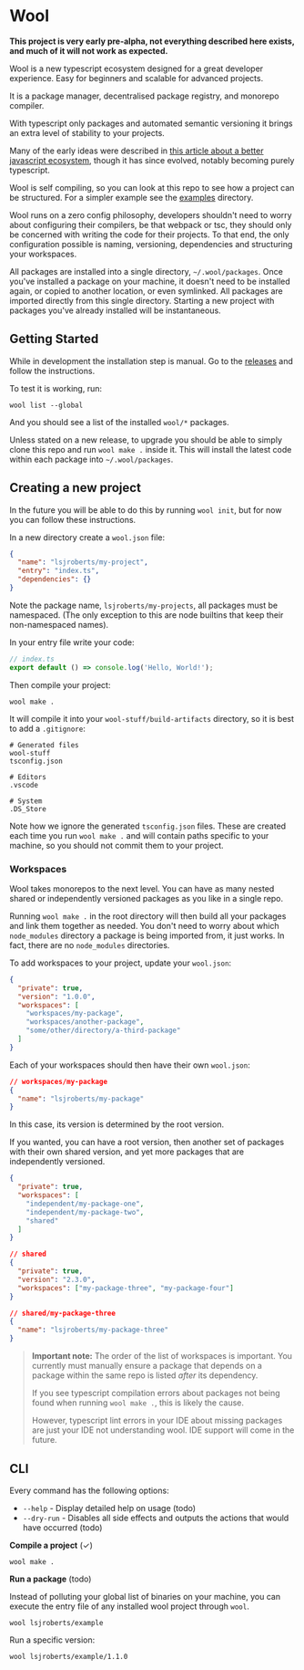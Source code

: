 # Wool

**This project is very early pre-alpha, not everything described here exists, and much of it will not work as expected.**

Wool is a new typescript ecosystem designed for a great developer experience. Easy for beginners and scalable for advanced projects.

It is a package manager, decentralised package registry, and monorepo compiler.

With typescript only packages and automated semantic versioning it brings an extra level of stability to your projects.

Many of the early ideas were described in [this article about a better javascript ecosystem](http://gelatindesign.co.uk/coding/javascript-ecosystem), though it has since evolved, notably becoming purely typescript.

Wool is self compiling, so you can look at this repo to see how a project can be structured. For a simpler example see the [examples](examples) directory.

Wool runs on a zero config philosophy, developers shouldn't need to worry about configuring their compilers, be that webpack or tsc, they should only be concerned with writing the code for their projects. To that end, the only configuration possible is naming, versioning, dependencies and structuring your workspaces.

All packages are installed into a single directory, `~/.wool/packages`. Once you've installed a package on your machine, it doesn't need to be installed again, or copied to another location, or even symlinked. All packages are imported directly from this single directory. Starting a new project with packages you've already installed will be instantaneous.

## Getting Started

While in development the installation step is manual. Go to the [releases](https://github.com/woolts/wool/releases) and follow the instructions.

To test it is working, run:

```
wool list --global
```

And you should see a list of the installed `wool/*` packages.

Unless stated on a new release, to upgrade you should be able to simply clone this repo and run `wool make .` inside it. This will install the latest code within each package into `~/.wool/packages`.

## Creating a new project

In the future you will be able to do this by running `wool init`, but for now you can follow these instructions.

In a new directory create a `wool.json` file:

```json
{
  "name": "lsjroberts/my-project",
  "entry": "index.ts",
  "dependencies": {}
}
```

Note the package name, `lsjroberts/my-projects`, all packages must be namespaced. (The only exception to this are node builtins that keep their non-namespaced names).

In your entry file write your code:

```ts
// index.ts
export default () => console.log('Hello, World!');
```

Then compile your project:

```
wool make .
```

It will compile it into your `wool-stuff/build-artifacts` directory, so it is best to add a `.gitignore`:

```
# Generated files
wool-stuff
tsconfig.json

# Editors
.vscode

# System
.DS_Store
```

Note how we ignore the generated `tsconfig.json` files. These are created each time you run `wool make .` and will contain paths specific to your machine, so you should not commit them to your project.

### Workspaces

Wool takes monorepos to the next level. You can have as many nested shared or independently versioned packages as you like in a single repo.

Running `wool make .` in the root directory will then build all your packages and link them together as needed. You don't need to worry about which `node_modules` directory a package is being imported from, it just works. In fact, there are no `node_modules` directories.

To add workspaces to your project, update your `wool.json`:

```json
{
  "private": true,
  "version": "1.0.0",
  "workspaces": [
    "workspaces/my-package",
    "workspaces/another-package",
    "some/other/directory/a-third-package"
  ]
}
```

Each of your workspaces should then have their own `wool.json`:

```json
// workspaces/my-package
{
  "name": "lsjroberts/my-package"
}
```

In this case, its version is determined by the root version.

If you wanted, you can have a root version, then another set of packages with their own shared version, and yet more packages that are independently versioned.

```json
{
  "private": true,
  "workspaces": [
    "independent/my-package-one",
    "independent/my-package-two",
    "shared"
  ]
}
```

```json
// shared
{
  "private": true,
  "version": "2.3.0",
  "workspaces": ["my-package-three", "my-package-four"]
}
```

```json
// shared/my-package-three
{
  "name": "lsjroberts/my-package-three"
}
```

> **Important note:** The order of the list of workspaces is important. You currently must manually ensure a package that depends on a package within the same repo is listed _after_ its dependency.
>
> If you see typescript compilation errors about packages not being found when running `wool make .`, this is likely the cause.
>
> However, typescript lint errors in your IDE about missing packages are just your IDE not understanding wool. IDE support will come in the future.

## CLI

Every command has the following options:

- `--help` - Display detailed help on usage (todo)
- `--dry-run` - Disables all side effects and outputs the actions that would have occurred (todo)

**Compile a project** (✓)

```
wool make .
```

**Run a package** (todo)

Instead of polluting your global list of binaries on your machine, you can execute the entry file of any installed wool project through `wool`.

```
wool lsjroberts/example
```

Run a specific version:

```
wool lsjroberts/example/1.1.0
```

<!--

**Execute a node ts file** (todo)

```
wool path/to/file.ts
```

**Initialise a project** (todo)

```
wool init
```

**Add a dependency** (wip)

```
wool add lsjroberts/package
```

Searches and installs packages, in order until a matching package and version is found:

1.  Offline first, from `~/.wool/packages`
2.  Previously specified registry for the package in `wool.lock`
3.  Registries in order listed in `wool.json`

Use `--offline` to only look for the package in the existing installed packages, skipping steps 2 and 3.

Use `--fresh` to ignore the `wool.lock` and search for the package online in registry order.

**Add a global dependency** (todo)

```
wool add --global lsjroberts/package
```

Installs a package but does not add it to the local project. Its binaries are symlinked from the `~/.wool/.bin` directory.

e.g.

```json
{
  "name": "lsjroberts/package",
  "version": "1.0.0",
  "bin": {
    "example": "./bin/example.sh"
  }
}
```

```
wool add lsjroberts/package --global
```

```
ls ~/.wool/.bin/example
> ~/.wool/.bin/example -> ../packages/lsjroberts/package/1.0.0/bin/example.sh
```

-->

<!-- **Symlink a package to `~/.wool/packages`** (todo)

```
wool link .
``` -->

<!--
**Version a package** (wip)

```
wool version [version]
```

If no version is provided, it attempts to detect semantic version changes and suggests a new version.

If it has changed, updates the version in `wool.json`.

**Bundle a package** (todo)

```
wool bundle
wool bundle ~/example.tar.gz
wool bundle --version 1.1.0
```

Versions and zips a package into an installable bundle.

**Publish a package** (todo)

```
wool publish
wool publish --version 1.1.0
```

Bundles the package then publishes it to each listed registry that is compatible.

**Publish a package only locally to the `~/.wool` directory** (wip)

```
wool local?
wool local? --watch
```

Bundles and installs the package into `~/.wool/packages/[namespace]/[package]/[version]`.

Use `--watch` to watch its files and republish after any changes.

It will use the version specified in `wool.json`, overwriting any previously installed instance of the package at that version.

**Execute a script from `wool.json`** (todo)

```
wool run [script]
```

e.g.

```json
{
  "scripts": {
    "start": "wool index.mjs"
  }
}
```

```
wool run start
```

## Example

Within the root directory of this repo:

```
wool local
wool list --global
```

Then execute a script with:

```
wool examples/lsjroberts/example/index.mjs
```

And if it all works you should see the following output:

```
bob/package -- alice/package -- lsjroberts/example
```

![image of local command output](_screenshots/local.png)
![image of list command output](_screenshots/list.png)
-->

